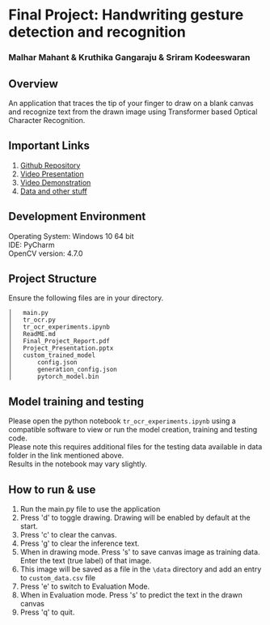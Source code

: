 ﻿# Final Project: Handwriting gesture detection and recognition
### Malhar Mahant & Kruthika Gangaraju & Sriram Kodeeswaran
## Overview
An application that traces the tip of your finger to draw on a blank canvas and recognize text from the drawn image using Transformer based Optical Character Recognition.

## Important Links
1. [Github Repository](https://github.com/malhar212/finger-tracing-handwriting-recognition)
2. [Video Presentation](https://northeastern-my.sharepoint.com/:f:/r/personal/mahant_ma_northeastern_edu/Documents/CS%205330%20Final%20Project/video?csf=1&web=1&e=Tuyegw)
3. [Video Demonstration](https://northeastern-my.sharepoint.com/:f:/r/personal/mahant_ma_northeastern_edu/Documents/CS%205330%20Final%20Project/video?csf=1&web=1&e=Tuyegw)
4. [Data and other stuff](https://northeastern-my.sharepoint.com/:f:/r/personal/mahant_ma_northeastern_edu/Documents/CS%205330%20Final%20Project/video?csf=1&web=1&e=Tuyegw)

## Development Environment
Operating System: Windows 10 64 bit \
IDE: PyCharm  \
OpenCV version: 4.7.0

## Project Structure
Ensure the following files are in your directory.

```
│   main.py
│   tr_ocr.py
│   tr_ocr_experiments.ipynb
│   ReadME.md
│   Final_Project_Report.pdf
│   Project_Presentation.pptx
│   custom_trained_model
│       config.json
│       generation_config.json
│       pytorch_model.bin
```

## Model training and testing
Please open the python notebook `tr_ocr_experiments.ipynb` using a compatible software to view or run the model creation, training and testing code. <br>
Please note this requires additional files for the testing data available in data folder in the link mentioned above. <br>
Results in the notebook may vary slightly.


## How to run & use
1. Run the main.py file to use the application
2. Press 'd' to toggle drawing. Drawing will be enabled by default at the start.
3. Press 'c' to clear the canvas.
4. Press 'g' to clear the inference text.
5. When in drawing mode. Press 's' to save canvas image as training data. Enter the text (true label) of that image.
6. This image will be saved as a file in the `\data` directory and add an entry to `custom_data.csv` file
7. Press 'e' to switch to Evaluation Mode.
8. When in Evaluation mode. Press 's' to predict the text in the drawn canvas
9. Press 'q' to quit.
